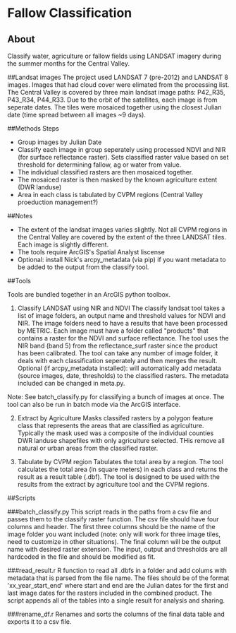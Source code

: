 # Fallow Classification

## About
Classify water, agriculture or fallow fields using LANDSAT imagery 
during the summer months for the Central Valley. 

##Landsat images
The project used LANDSAT 7 (pre-2012) and LANDSAT 8 images. Images that 
had cloud cover were elimated from the processing list. The Central 
Valley is covered by three main landsat image paths: P42_R35, P43_R34, 
P44_R33. Due to the orbit of the satellites, each image is from seperate dates. The tiles were mosaiced together using the closest Julian date (time spread between 
all images ~9 days). 

##Methods
Steps
- Group images by Julian Date
- Classify each image in group seperately using processed NDVI and NIR (for surface reflectance raster). Sets classified raster value based on set threshold for 
determining fallow, ag or water from value. 
- The individual classified rasters are then mosaiced together.
- The mosaiced raster is then masked by the known agriculture extent (DWR landuse)
- Area in each class is tabulated by CVPM regions (Central Valley proeduction management?)

##Notes

- The extent of the landsat images varies slightly. Not all CVPM regions 
in the Central Valley are covered by the extent of the three LANDSAT 
tiles. Each image is slightly different. 
- The tools require ArcGIS's Spatial Analyst liscense
- Optional: install Nick's arcpy_metadata (via pip) if you want metadata 
to be added to the output from the classify tool. 


##Tools

Tools are bundled together in an ArcGIS python toolbox.

1. Classify LANDSAT using NIR and NDVI
The classify landsat tool takes a list of image folders, an output name 
and threshold values for NDVI and NIR. The image folders need to have a 
results that have been processed by METRIC. Each image must have a folder 
called "products" that contains a raster for the NDVI and surface 
reflectance. The tool uses the NIR band (band 5) from the reflectance_surf 
raster since the product has been calibrated. The tool can take any number 
of image folder, it deals with each classification seperately and then 
merges the result. Optional (if arcpy_metadata installed): will 
automatically add metadata (source images, date, thresholds) to the 
classified rasters. The metadata included can be changed in meta.py.

Note: See batch_classify.py for classifying a bunch of images at once. 
The tool can also be run in batch mode via the ArcGIS interface.


2. Extract by Agriculture
Masks classifed rasters by a polygon feature class that represents the 
areas that are classified as agriculture. Typically the mask used was a 
composite of the individual counties DWR landuse shapefiles with only 
agriculture selected. THis remove all natural or urban areas from the 
classified raster. 


3. Tabulate by CVPM region
Tabulates the total area by a region. The tool calculates the total area 
(in square meters) in each class and returns the result as a result 
table (.dbf). The tool is designed to be used with the results from the 
extract by agriculture tool and the CVPM regions.


##Scripts

###batch_classify.py
This script reads in the paths from a csv file and passes them to the classify raster function. The csv file should have four columns and header. The first three 
columns should be the name of the image folder you want included (note: only will work for three image tiles, need to customize in other situations). The final 
column will be the output name with desired raster extension. The input, output and thresholds are all hardcoded in the file and should be modified as fit. 

###read_result.r
R function to read all .dbfs in a folder and add colums with metadata that is parsed from the file name. The files should be of the format 'xx_year_start_end' where 
start and end are the Julian dates for the first and last image dates for the rasters included in the combined product. The script appends all of the tables into a 
single result for analysis and sharing.

###rename_df.r
Renames and sorts the columns of the final data table and exports it to a csv file. 




